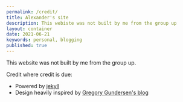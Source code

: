 ```yaml
---
permalink: /credit/
title: Alexander's site
description: This webiste was not built by me from the group up
layout: container
date: 2021-06-21
keywords: personal, blogging
published: true
---
```

  
This website was not built by me from the group up.

Credit where credit is due: 
* Powered by [jekyll](https://jekyllrb.com/)
* Design heavily inspired by  [Gregory Gundersen's blog](https://github.com/gwgundersen/blog-theme)